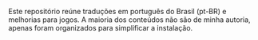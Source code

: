 Este repositório reúne traduções em português do Brasil (pt-BR) e melhorias para jogos. A maioria dos conteúdos não são de minha autoria, apenas foram organizados para simplificar a instalação.

